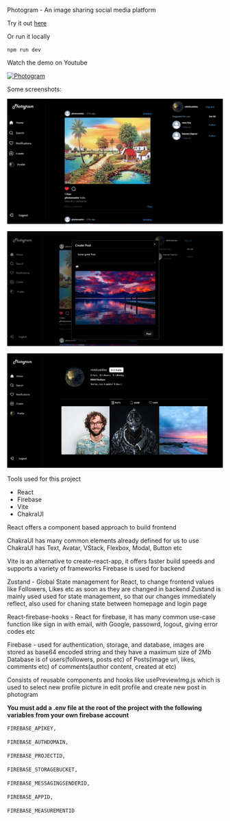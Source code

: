 Photogram - An image sharing social media platform

Try it out [here](https://photogram-eight.vercel.app/)

Or run it locally
```
npm run dev
```

<!-- ![Demo Video](https://youtu.be/O-jrVEzI-ZU) -->

Watch the demo on Youtube

[![Photogram](http://img.youtube.com/vi/O-jrVEzI-ZU/0.jpg)](http://www.youtube.com/watch?v=O-jrVEzI-ZU "Photogram")

<!-- ![Home Page](public/readme1.png) -->

Some screenshots:

![Home Page](public/readme1.png)

![Create Post](public/readme2.png)

![Profile Page](public/readme3.png)


Tools used for this project
- React
- Firebase
- Vite
- ChakraUI

React offers a component based approach to build frontend


ChakraUI has many common elements already defined for us to use
ChakraUI has Text, Avatar, VStack, Flexbox, Modal, Button etc


Vite is an alternative to create-react-app, it offers faster build speeds and supports a variety of frameworks
Firebase is used for backend


Zustand - Global State management for React, to change frontend values like Followers, Likes etc as soon as they are changed in backend
Zustand is mainly used used for state management, so that our changes immediately reflect, also used for chaning state between homepage and login page 

React-firebase-hooks - React for firebase, it has many common use-case function like sign in with email, with Google, passowrd, logout, giving error codes etc

Firebase - used for authentication, storage, and database, images are stored as base64 encoded string and they have a maximum size of 2Mb
Database is of users(followers, posts etc)
of Posts(image url, likes, comments etc)
of comments(author content, created at etc)

Consists of reusable components and hooks like usePreviewImg.js which is used to select new profile picture in edit profile and create new post in photogram

**You must add a .env file at the root of the project with the following variables from your own firebase account**

```
FIREBASE_APIKEY,

FIREBASE_AUTHDOMAIN,

FIREBASE_PROJECTID,

FIREBASE_STORAGEBUCKET,

FIREBASE_MESSAGINGSENDERID,

FIREBASE_APPID,

FIREBASE_MEASUREMENTID
```
